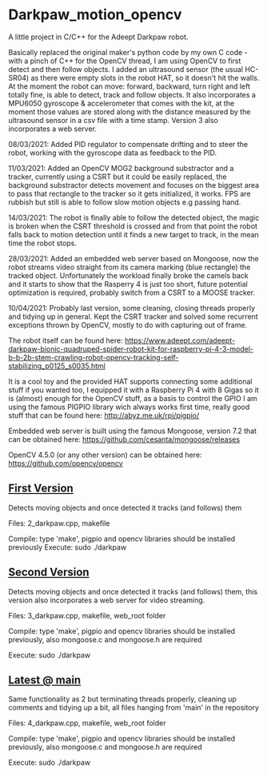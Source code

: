 # Darkpaw_motion_opencv
A little project in C/C++ for the Adeept Darkpaw robot.

Basically replaced the original maker's python code by my own C code -with a pinch of C++ for the OpenCV thread, I am using OpenCV to first detect and then follow objects. I added an ultrasound sensor (the usual HC-SR04) as there were empty slots in the robot HAT, so it doesn't hit the walls. At the moment the robot can move: forward, backward, turn right and left totally fine, is able to detect, track and follow objects. It also incorporates a MPU6050 gyroscope & accelerometer that comes with the kit, at the moment those values are stored along with the distance measured by the ultrasound sensor in a csv file with a time stamp. Version 3 also incorporates a web server.

08/03/2021: Added PID regulator to compensate drifting and to steer the robot, working with the gyroscope data as feedback to the PID. 

11/03/2021: Added an OpenCV MOG2 background substractor and a tracker, currently using a CSRT but it could be easily replaced, the background substractor detects movement and focuses on the biggest area to pass that rectangle to the tracker so it gets initialized, it works. FPS are rubbish but still is able to follow slow motion objects e.g passing hand.

14/03/2021: The robot is finally able to follow the detected object, the magic is broken when the CSRT threshold is crossed and from that point the robot falls back to motion detection until it finds a new target to track, in the mean time the robot stops.

28/03/2021: Added an embedded web server based on Mongoose, now the robot streams video straight from its camera marking (blue rectangle) the tracked object. Unfortunately the workload finally broke the camels back and it starts to show that the Rasperry 4 is just too short, future potential optimization is required, probably switch from a CSRT to a MOOSE tracker.

10/04/2021: Probably last version, some cleaning, closing threads properly and tidying up in general. Kept the CSRT tracker and solved some recurrent exceptions thrown by OpenCV, mostly to do with capturing out of frame.

The robot itself can be found here: https://www.adeept.com/adeept-darkpaw-bionic-quadruped-spider-robot-kit-for-raspberry-pi-4-3-model-b-b-2b-stem-crawling-robot-opencv-tracking-self-stabilizing_p0125_s0035.html

It is a cool toy and the provided HAT supports connecting some additional stuff if you wanted too, I equipped it with a Raspberry Pi 4 with 8 Gigas so it is (almost) enough for the OpenCV stuff, as a basis to control the GPIO I am using the famous PIGPIO library wich always works first time, really good stuff that can be found here: http://abyz.me.uk/rpi/pigpio/

Embedded web server is built using the famous Mongoose, version 7.2 that can be obtained here: https://github.com/cesanta/mongoose/releases

OpenCV 4.5.0 (or any other version) can be obtained here: https://github.com/opencv/opencv

[<h2 align="left">First Version</h2>](https://github.com/Rubberazer/Darkpaw_motion_opencv/tree/main/First_version)

  Detects moving objects and once detected it tracks (and follows) them
  
  Files: 2_darkpaw.cpp, makefile
  
  Compile: type 'make', pigpio and opencv libraries should be installed previously
  Execute: sudo ./darkpaw

[<h2 align="left">Second Version</h2>](https://github.com/Rubberazer/Darkpaw_motion_opencv/tree/main/Second_version)
  
  Detects moving objects and once detected it tracks (and follows) them, this version also incorporates a web server for video streaming.
  
  Files: 3_darkpaw.cpp, makefile, web_root folder
  
  Compile: type 'make', pigpio and opencv libraries should be installed previously, also mongoose.c and mongoose.h are required 
  
  Execute: sudo ./darkpaw
 
 [<h2 align="left">Latest @ main</h2>](https://github.com/Rubberazer/Darkpaw_motion_opencv)
  
  Same functionality as 2 but terminating threads properly, cleaning up comments and tidying up a bit, all files hanging from 'main' in the repository
  
  Files: 4_darkpaw.cpp, makefile, web_root folder
  
  Compile: type 'make', pigpio and opencv libraries should be installed previously, also mongoose.c and mongoose.h are required 
  
  Execute: sudo ./darkpaw
